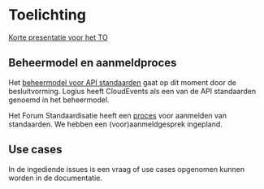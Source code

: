 # Toelichting

[Korte presentatie voor het TO](20240307-TO-Notificeren.pdf)

## Beheermodel en aanmeldproces
Het [beheermodel voor API standaarden](https://logius-standaarden.github.io/API-Standaarden-Beheermodel/#de-api-standaarden) 
gaat op dit moment door de besluitvorming. Logius heeft CloudEvents als een van de API standaarden genoemd in het beheermodel. 

Het Forum Standaardisatie heeft een [proces](Visualisatie-procedure-lijsten.pdf) voor aanmelden van standaarden. We hebben een (voor)aanmeldgesprek ingepland.

## Use cases
In de ingediende issues is een vraag of use cases opgenomen kunnen worden in de documentatie.
